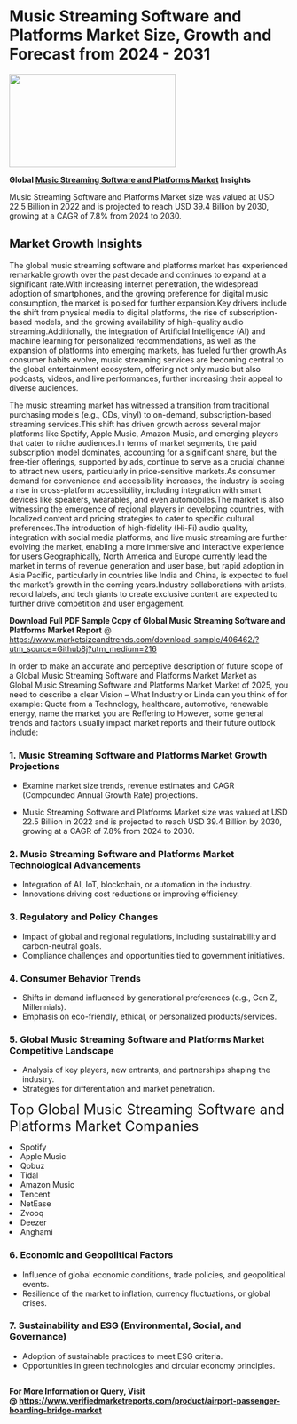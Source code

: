 <H1>Music Streaming Software and Platforms Market Size, Growth and Forecast from 2024 - 2031</H1><img class="aligncenter size-medium wp-image-584254" src="https://thirdeyenews.in/wp-content/uploads/2024/09/Global-Market-Research-300x168.jpeg" alt="" width="300" height="168" /><p><strong>Global&nbsp;<a href="https://www.marketsizeandtrends.com/download-sample/406462/?utm_source=Github8j?utm_medium=216">Music Streaming Software and Platforms Market</a> Insights</strong></p><p>Music Streaming Software and Platforms Market size was valued at USD 22.5 Billion in 2022 and is projected to reach USD 39.4 Billion by 2030, growing at a CAGR of 7.8% from 2024 to 2030.</p><p><h2>Market Growth Insights</h2> <p>The global music streaming software and platforms market has experienced remarkable growth over the past decade and continues to expand at a significant rate.With increasing internet penetration, the widespread adoption of smartphones, and the growing preference for digital music consumption, the market is poised for further expansion.Key drivers include the shift from physical media to digital platforms, the rise of subscription-based models, and the growing availability of high-quality audio streaming.Additionally, the integration of Artificial Intelligence (AI) and machine learning for personalized recommendations, as well as the expansion of platforms into emerging markets, has fueled further growth.As consumer habits evolve, music streaming services are becoming central to the global entertainment ecosystem, offering not only music but also podcasts, videos, and live performances, further increasing their appeal to diverse audiences.</p> <p>The music streaming market has witnessed a transition from traditional purchasing models (e.g., CDs, vinyl) to on-demand, subscription-based streaming services.This shift has driven growth across several major platforms like Spotify, Apple Music, Amazon Music, and emerging players that cater to niche audiences.In terms of market segments, the paid subscription model dominates, accounting for a significant share, but the free-tier offerings, supported by ads, continue to serve as a crucial channel to attract new users, particularly in price-sensitive markets.As consumer demand for convenience and accessibility increases, the industry is seeing a rise in cross-platform accessibility, including integration with smart devices like speakers, wearables, and even automobiles.The market is also witnessing the emergence of regional players in developing countries, with localized content and pricing strategies to cater to specific cultural preferences.The introduction of high-fidelity (Hi-Fi) audio quality, integration with social media platforms, and live music streaming are further evolving the market, enabling a more immersive and interactive experience for users.Geographically, North America and Europe currently lead the market in terms of revenue generation and user base, but rapid adoption in Asia Pacific, particularly in countries like India and China, is expected to fuel the market’s growth in the coming years.Industry collaborations with artists, record labels, and tech giants to create exclusive content are expected to further drive competition and user engagement.<p><span class=""><strong>Download Full PDF Sample Copy of Global Music Streaming Software and Platforms Market Report</strong> @ <a href="https://www.marketsizeandtrends.com/download-sample/406462/?utm_source=Github8j?utm_medium=216" target="_blank">https://www.marketsizeandtrends.com/download-sample/406462/?utm_source=Github8j?utm_medium=216</a></span></p><p>In order to make an accurate and perceptive description of future scope of a Global&nbsp;Music Streaming Software and Platforms Market Market as Global&nbsp;Music Streaming Software and Platforms Market Market of 2025, you need to describe a clear Vision &ndash; What Industry or Linda can you think of for example: Quote from a Technology, healthcare, automotive, renewable energy, name the market you are Reffering to.However, some general trends and factors usually impact market reports and their future outlook include:</p><h3>1.&nbsp;<strong>Music Streaming Software and Platforms Market Growth Projections</strong></h3><ul><li>Examine market size trends, revenue estimates and CAGR (Compounded Annual Growth Rate) projections.</li><li><p>Music Streaming Software and Platforms Market size was valued at USD 22.5 Billion in 2022 and is projected to reach USD 39.4 Billion by 2030, growing at a CAGR of 7.8% from 2024 to 2030.</p></li></ul><h3>2.&nbsp;<strong>Music Streaming Software and Platforms Market Technological Advancements</strong></h3><ul><li>Integration of AI, IoT, blockchain, or automation in the industry.</li><li>Innovations driving cost reductions or improving efficiency.</li></ul><h3>3.&nbsp;<strong>Regulatory and Policy Changes</strong></h3><ul><li>Impact of global and regional regulations, including sustainability and carbon-neutral goals.</li><li>Compliance challenges and opportunities tied to government initiatives.</li></ul><h3>4.&nbsp;<strong>Consumer Behavior Trends</strong></h3><ul><li>Shifts in demand influenced by generational preferences (e.g., Gen Z, Millennials).</li><li>Emphasis on eco-friendly, ethical, or personalized products/services.</li></ul><h3>5.&nbsp;<strong>Global Music Streaming Software and Platforms Market Competitive Landscape</strong></h3><ul><li>Analysis of key players, new entrants, and partnerships shaping the industry.</li><li>Strategies for differentiation and market penetration.</li></ul><p data-pm-slice="1 1 []"><span style="color: inherit; font-family: inherit; font-size: 25px;">Top Global Music Streaming Software and Platforms Market Companies</span></p><div class="" data-test-id=""><p><li>Spotify</li><li> Apple Music</li><li> Qobuz</li><li> Tidal</li><li> Amazon Music</li><li> Tencent</li><li> NetEase</li><li> Zvooq</li><li> Deezer</li><li> Anghami</li></p></div><h3>6.&nbsp;<strong>Economic and Geopolitical Factors</strong></h3><ul><li>Influence of global economic conditions, trade policies, and geopolitical events.</li><li>Resilience of the market to inflation, currency fluctuations, or global crises.</li></ul><h3>7.&nbsp;<strong>Sustainability and ESG (Environmental, Social, and Governance)</strong></h3><ul><li>Adoption of sustainable practices to meet ESG criteria.</li><li>Opportunities in green technologies and circular economy principles.</li></ul><h2><strong style="font-size: 14px;">For More Information or Query, Visit @&nbsp;</strong><a style="background-color: #ffffff; font-size: 14px;" href="https://www.marketsizeandtrends.com/report/music-streaming-software-and-platforms-market/" target="_blank">https://www.verifiedmarketreports.com/product/airport-passenger-boarding-bridge-market</a></h2>